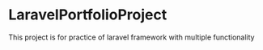 # LaravelPortfolioProject
This project is for practice of laravel framework with multiple functionality
